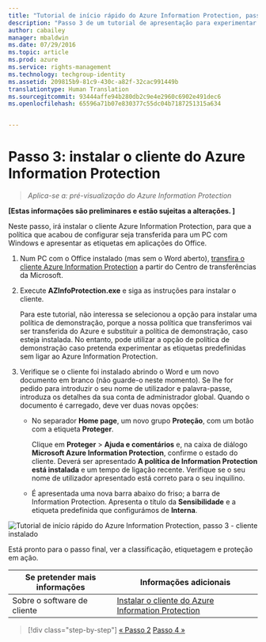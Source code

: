 ```yaml
---
title: "Tutorial de início rápido do Azure Information Protection, passo 3 | Azure Rights Management"
description: "Passo 3 de um tutorial de apresentação para experimentar rapidamente o Microsoft Azure Information Protection na sua organização com apenas 4 passos que devem demorar menos de 15 minutos."
author: cabailey
manager: mbaldwin
ms.date: 07/29/2016
ms.topic: article
ms.prod: azure
ms.service: rights-management
ms.technology: techgroup-identity
ms.assetid: 209815b9-81c9-430c-a82f-32cac991449b
translationtype: Human Translation
ms.sourcegitcommit: 93444affe94b280db2c9e4e2960c6902e491dec6
ms.openlocfilehash: 65596a71b07e830377c55dc04b7187251315a634


---
```


# Passo 3: instalar o cliente do Azure Information Protection 

>*Aplica-se a: pré-visualização do Azure Information Protection*

**[Estas informações são preliminares e estão sujeitas a alterações. ]**

Neste passo, irá instalar o cliente Azure Information Protection, para que a política que acabou de configurar seja transferida para um PC com Windows e apresentar as etiquetas em aplicações do Office. 

1. Num PC com o Office instalado (mas sem o Word aberto), [transfira o cliente Azure Information Protection](https://www.microsoft.com/en-us/download/details.aspx?id=53018) a partir do Centro de transferências da Microsoft. 

2. Execute **AZInfoProtection.exe** e siga as instruções para instalar o cliente.

    Para este tutorial, não interessa se selecionou a opção para instalar uma política de demonstração, porque a nossa política que transferimos vai ser transferida do Azure e substituir a política de demonstração, caso esteja instalada. No entanto, pode utilizar a opção de política de demonstração caso pretenda experimentar as etiquetas predefinidas sem ligar ao Azure Information Protection. 

3. Verifique se o cliente foi instalado abrindo o Word e um novo documento em branco (não guarde-o neste momento). Se lhe for pedido para introduzir o seu nome de utilizador e palavra-passe, introduza os detalhes da sua conta de administrador global. Quando o documento é carregado, deve ver duas novas opções:

    - No separador **Home page**, um novo grupo **Proteção**, com um botão com a etiqueta **Proteger**.

        Clique em **Proteger** > **Ajuda e comentários** e, na caixa de diálogo **Microsoft Azure Information Protection**, confirme o estado do cliente. Deverá ser apresentado **A política de Information Protection está instalada** e um tempo de ligação recente. Verifique se o seu nome de utilizador apresentado está correto para o seu inquilino.

    - É apresentada uma nova barra abaixo do friso; a barra de Information Protection. Apresenta o título da **Sensibilidade** e a etiqueta predefinida que configurámos de **Interna**. 


![Tutorial de início rápido do Azure Information Protection, passo 3 - cliente instalado](../media/word2013-callouts.png)

Está pronto para o passo final, ver a classificação, etiquetagem e proteção em ação.

|Se pretender mais informações|Informações adicionais|
|--------------------------------|--------------------------|
|Sobre o software de cliente|[Instalar o cliente do Azure Information Protection](info-protect-client.md)|


>[!div class="step-by-step"]
[&#171; Passo 2](infoprotect-tutorial-step2.md)
[Passo 4 &#187;](infoprotect-tutorial-step4.md)


<!--HONumber=Jul16_HO5-->


